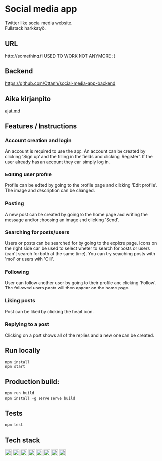 # Social media app
Twitter like social media website.    
Fullstack harkkatyö.

## URL
http://something.fi USED TO WORK NOT ANYMORE ;(

## Backend
https://github.com/Ottanh/social-media-app-backend

## Aika kirjanpito
[ajat.md](https://github.com/Ottanh/social-media-app/blob/master/ajat.md)

## Features / Instructions

### Account creation and login
An account is required to use the app. An account can be created by clicking 'Sign up' and the filling in the fields and clicking 'Register'. 
If the user already has an account they can simply log in. 

### Editing user profile
Profile can be edited by going to the profile page and clicking 'Edit profile'. The image and description can be changed.

### Posting
A new post can be created by going to the home page and writing the message and/or choosing an image and clicking 'Send'.

### Searching for posts/users
Users or posts can be searched for by going to the explore page. Icons on the right side can be used to select wheter to search for posts or users (can't search for both at the same time).
You can try searching posts with 'moi' or users with 'Olli'.

### Following
User can follow another user by going to their profile and clicking 'Follow'. 
The followed users posts will then appear on the home page.

### Liking posts
Post can be liked by clicking the heart icon. 

### Replying to a post
Clicking on a post shows all of the replies and a new one can be created. 

## Run locally
`npm install`  
`npm start`   

## Production build:  
`npm run build`  
`npm install -g serve`
`serve build`  

## Tests
`npm test` 

## Tech stack
<a href="https://www.typescriptlang.org/" title="Typescript"><img src="https://github.com/get-icon/geticon/raw/master/icons/typescript-icon.svg" alt="Typescript" width="21px" height="21px"></a>
<a href="https://www.w3.org/TR/CSS/" title="CSS3"><img src="https://github.com/get-icon/geticon/raw/master/icons/css-3.svg" alt="CSS3" width="21px" height="21px"></a>
<a href="https://reactjs.org/" title="React"><img src="https://github.com/get-icon/geticon/raw/master/icons/react.svg" alt="React" width="21px" height="21px"></a>
<a href="https://graphql.org/" title="GraphQL"><img src="https://github.com/get-icon/geticon/raw/master/icons/graphql.svg" alt="GraphQL" width="21px" height="21px"></a>
<a href="https://www.apollographql.com/" title="Apollo"><img src="https://github.com/get-icon/geticon/raw/master/icons/apollostack.svg" alt="Apollo" width="21px" height="21px"></a>
<a href="https://eslint.org/" title="ESLint"><img src="https://github.com/get-icon/geticon/raw/master/icons/eslint.svg" alt="ESLint" width="21px" height="21px"></a>
<a href="https://jestjs.io/" title="Jest"><img src="https://github.com/get-icon/geticon/raw/master/icons/jest.svg" alt="Jest" width="21px" height="21px"></a>
<a href="https://aws.amazon.com/" title="AWS"><img src="https://github.com/get-icon/geticon/raw/master/icons/aws.svg" alt="AWS" width="21px" height="21px"></a>

